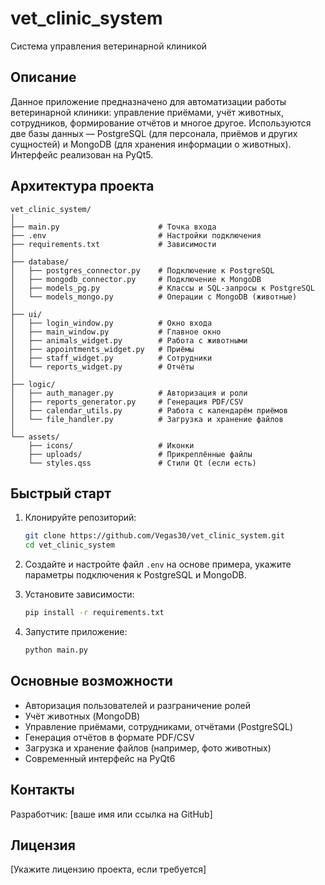 # vet_clinic_system

Система управления ветеринарной клиникой

## Описание

Данное приложение предназначено для автоматизации работы ветеринарной клиники: управление приёмами, учёт животных, сотрудников, формирование отчётов и многое другое. Используются две базы данных — PostgreSQL (для персонала, приёмов и других сущностей) и MongoDB (для хранения информации о животных). Интерфейс реализован на PyQt5.

## Архитектура проекта

```
vet_clinic_system/
│
├── main.py                      # Точка входа
├── .env                         # Настройки подключения
├── requirements.txt             # Зависимости
│
├── database/
│   ├── postgres_connector.py    # Подключение к PostgreSQL
│   ├── mongodb_connector.py     # Подключение к MongoDB
│   ├── models_pg.py             # Классы и SQL-запросы к PostgreSQL
│   └── models_mongo.py          # Операции с MongoDB (животные)
│
├── ui/
│   ├── login_window.py          # Окно входа
│   ├── main_window.py           # Главное окно
│   ├── animals_widget.py        # Работа с животными
│   ├── appointments_widget.py   # Приёмы
│   ├── staff_widget.py          # Сотрудники
│   └── reports_widget.py        # Отчёты
│
├── logic/
│   ├── auth_manager.py          # Авторизация и роли
│   ├── reports_generator.py     # Генерация PDF/CSV
│   ├── calendar_utils.py        # Работа с календарём приёмов
│   └── file_handler.py          # Загрузка и хранение файлов
│
└── assets/
    ├── icons/                   # Иконки
    ├── uploads/                 # Прикреплённые файлы
    └── styles.qss               # Стили Qt (если есть)
```

## Быстрый старт

1. Клонируйте репозиторий:
    ```bash
    git clone https://github.com/Vegas30/vet_clinic_system.git
    cd vet_clinic_system
    ```

2. Создайте и настройте файл `.env` на основе примера, укажите параметры подключения к PostgreSQL и MongoDB.

3. Установите зависимости:
    ```bash
    pip install -r requirements.txt
    ```

4. Запустите приложение:
    ```bash
    python main.py
    ```

## Основные возможности

- Авторизация пользователей и разграничение ролей
- Учёт животных (MongoDB)
- Управление приёмами, сотрудниками, отчётами (PostgreSQL)
- Генерация отчётов в формате PDF/CSV
- Загрузка и хранение файлов (например, фото животных)
- Современный интерфейс на PyQt6

## Контакты

Разработчик: [ваше имя или ссылка на GitHub]

## Лицензия

[Укажите лицензию проекта, если требуется]